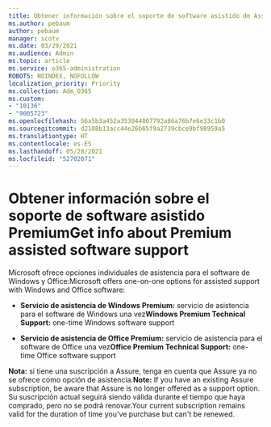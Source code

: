 ```yaml
---
title: Obtener información sobre el soporte de software asistido de Assure y Premium
ms.author: pebaum
author: pebaum
manager: scotv
ms.date: 03/29/2021
ms.audience: Admin
ms.topic: article
ms.service: o365-administration
ROBOTS: NOINDEX, NOFOLLOW
localization_priority: Priority
ms.collection: Adm_O365
ms.custom:
- "10136"
- "9005723"
ms.openlocfilehash: 56a5b3a452a353044807792a86a76b7e6e33c1b0
ms.sourcegitcommit: d2108b13acc44e26b65f9a2739cbce9bf98959a5
ms.translationtype: HT
ms.contentlocale: es-ES
ms.lasthandoff: 05/28/2021
ms.locfileid: "52702071"
---
```

# <a name="get-info-about-premium-assisted-software-support"></a><span data-ttu-id="c7384-102">Obtener información sobre el soporte de software asistido Premium</span><span class="sxs-lookup"><span data-stu-id="c7384-102">Get info about Premium assisted software support</span></span>

<span data-ttu-id="c7384-103">Microsoft ofrece opciones individuales de asistencia para el software de Windows y Office:</span><span class="sxs-lookup"><span data-stu-id="c7384-103">Microsoft offers one-on-one options for assisted support with Windows and Office software:</span></span>

- <span data-ttu-id="c7384-104">**Servicio de asistencia de Windows Premium:** servicio de asistencia para el software de Windows una vez</span><span class="sxs-lookup"><span data-stu-id="c7384-104">**Windows Premium Technical Support:** one-time Windows software support</span></span>

- <span data-ttu-id="c7384-105">**Servicio de asistencia de Office Premium:** servicio de asistencia para el software de Office una vez</span><span class="sxs-lookup"><span data-stu-id="c7384-105">**Office Premium Technical Support:** one-time Office software support</span></span>

<span data-ttu-id="c7384-106">**Nota:** si tiene una suscripción a Assure, tenga en cuenta que Assure ya no se ofrece como opción de asistencia.</span><span class="sxs-lookup"><span data-stu-id="c7384-106">**Note:** If you have an existing Assure subscription, be aware that Assure is no longer offered as a support option.</span></span> <span data-ttu-id="c7384-107">Su suscripción actual seguirá siendo válida durante el tiempo que haya comprado, pero no se podrá renovar.</span><span class="sxs-lookup"><span data-stu-id="c7384-107">Your current subscription remains valid for the duration of time you've purchase but can't be renewed.</span></span>

